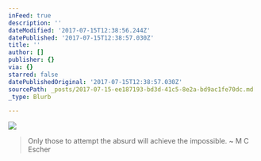 ```yaml
---
inFeed: true
description: ''
dateModified: '2017-07-15T12:38:56.244Z'
datePublished: '2017-07-15T12:38:57.030Z'
title: ''
author: []
publisher: {}
via: {}
starred: false
datePublishedOriginal: '2017-07-15T12:38:57.030Z'
sourcePath: _posts/2017-07-15-ee187193-bd3d-41c5-8e2a-bd9ac1fe70dc.md
_type: Blurb

---
```

![](https://the-grid-user-content.s3-us-west-2.amazonaws.com/1a7fd371-777b-4da9-90a1-e08f31c2e5f4.jpg)

> Only those to attempt the absurd will achieve the impossible. ~ M C Escher